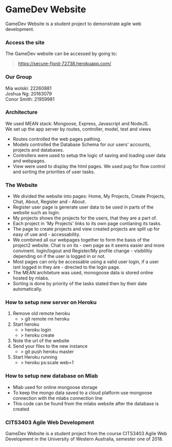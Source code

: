 # GameDev Website

GameDev Website is a student project to demonstrate agile web development. 

### Access the site
The GameDev website can be accessed by going to:
>    https://secure-fjord-72738.herokuapp.com/

### Our Group
Mia wolski: 22260881  
Joshua Ng: 20163079  
Conor Smith: 21959981  

### Architecture
We used MEAN stack: Mongoose, Express, Javascript and NodeJS.  
We set up the app server by routes, controller, model, test and views  
- Routes controlled the web pages pathing.
- Models controlled the Database Schema for our users' accounts, projects and databases.
- Controllers were used to setup the logic of saving and loading user data and webpages.
- View were used to display the html pages. We used pug for flow control and sorting the priorities of user tasks.

### The Website
- We divided the website into pages: Home, My Projects, Create Projects, Chat, About, Register and - About.  
- Register user page is generate user data to be used in parts of the website such as login.  
- My projects shows the projects for the users, that they are a part of.  
- Each project in 'My Projects' links to its own page contianing its tasks.  
- The page to create projects and view created projects are split up for easy of use and - accessability.  
- We combined all our webpages together to form the basis of the project2 website. Chat is on its - own page as it seems easier and more convinent. login/logout and Register/My profile change - visibliltiy depending on if the user is logged in or not.  
- Most pages can only be accessable using a valid user login, if a user isnt logged in they are - directed to the login page.  
- The MEAN architeture was used, monogoose data is stored online hosted by mlabs.  
- Sorting is done by priority of the tasks stated then by their date automatically.  

### How to setup new server on Heroku
1. Remove old remote heroku
    - \> git remote rm heroku
2. Start heroku
    - \> heroku login
    - \> heroku create
3. Note the url of the website
4. Send your files to the new instance
    - \> git push heroku master
5. Start Heroku running 
    - \> heroku ps:scale web=1 

### How to setup new database on Mlab
- Mlab used for online mongoose storage
- To keep the mongo data saved to a cloud platform use mongoose connection with the mlabs connection line
- This code can be found from the mlabs website after the database is created

### CITS3403 Agile Web Development 
GameDev Website is a student project from the course CITS3403 Agile Web Development in the University of Western Australia, semester one of 2018. 
